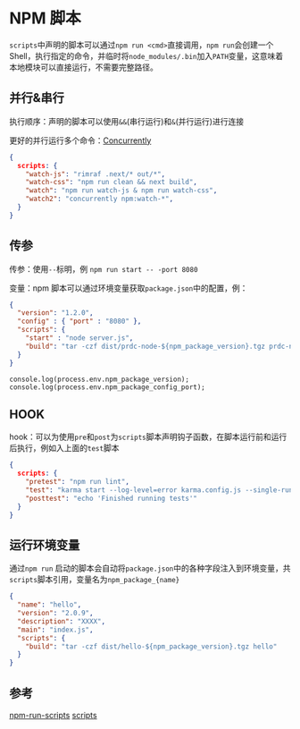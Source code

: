 # NPM 脚本

`scripts`中声明的脚本可以通过`npm run <cmd>`直接调用，`npm run`会创建一个 Shell，执行指定的命令，并临时将`node_modules/.bin`加入`PATH`变量，这意味着本地模块可以直接运行，不需要完整路径。

## 并行&串行

执行顺序：声明的脚本可以使用`&&`(串行运行)和`&`(并行运行)进行连接

更好的并行运行多个命令：[Concurrently](https://www.npmjs.com/package/concurrently)

```JSON
{
  scripts: {
    "watch-js": "rimraf .next/* out/*",
    "watch-css": "npm run clean && next build",
    "watch": "npm run watch-js & npm run watch-css",
    "watch2": "concurrently npm:watch-*",
  }
}
```

## 传参

传参：使用`--`标明，例 `npm run start -- -port 8080`

变量：npm 脚本可以通过环境变量获取`package.json`中的配置，例：

```JSON
{
  "version": "1.2.0",
  "config" : { "port" : "8080" },
  "scripts": {
    "start" : "node server.js",
    "build": "tar -czf dist/prdc-node-${npm_package_version}.tgz prdc-node"
  }
}
```

```JS
console.log(process.env.npm_package_version);
console.log(process.env.npm_package_config_port);
```

## HOOK

hook：可以为使用`pre`和`post`为`scripts`脚本声明钩子函数，在脚本运行前和运行后执行，例如入上面的`test`脚本

```JSON
{
  scripts: {
    "pretest": "npm run lint",
    "test": "karma start --log-level=error karma.config.js --single-run=true",
    "posttest": "echo 'Finished running tests'"
  }
}
```

## 运行环境变量

通过`npm run` 启动的脚本会自动将`package.json`中的各种字段注入到环境变量，共`scripts`脚本引用，变量名为`npm_package_{name}`

```JSON
{
  "name": "hello",
  "version": "2.0.9",
  "description": "XXXX",
  "main": "index.js",
  "scripts": {
    "build": "tar -czf dist/hello-${npm_package_version}.tgz hello"
  }
}
```

## 参考

[npm-run-scripts](https://docs.npmjs.com/cli/v6/commands/npm-run-script)
[scripts](https://docs.npmjs.com/cli/v6/using-npm/scripts)
